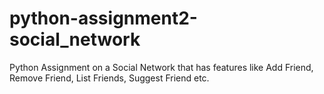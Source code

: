 # python-assignment2-social_network
Python Assignment on a Social Network that has features like Add Friend, Remove Friend, List Friends, Suggest Friend etc.
